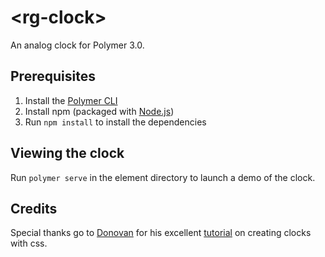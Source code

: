 # \<rg-clock\>

An analog clock for Polymer 3.0.

## Prerequisites

1. Install the [Polymer CLI](https://www.npmjs.com/package/polymer-cli)
2. Install npm (packaged with [Node.js](https://nodejs.org))
3. Run `npm install` to install the dependencies

## Viewing the clock

Run `polymer serve` in the element directory to launch a demo of the clock.

<!-- 
## Running Tests

```
$ polymer test
```

Your application is already set up to be tested via 
[web-component-tester](https://github.com/Polymer/web-component-tester). 
Run `polymer test` to run your application's test suite locally. 
-->

## Credits

Special thanks go to [Donovan](http://hop.ie/) for his excellent 
[tutorial](https://cssanimation.rocks/clocks/) on creating clocks with css.
